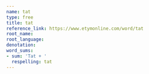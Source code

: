 ```yaml
---
name: tat
type: free
title: tat
reference_link: https://www.etymonline.com/word/tat
root_name: 
root_language: 
denotation: 
word_sums:
- sum: 'Tat + '
  respelling: tat
---
```


